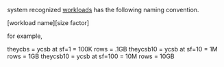 system recognized [workloads](../../scripts/utils/workloads/workloads.csv) has the following naming convention.

[workload name][size factor]

for example,

theycbs   = ycsb at sf=1   = 100K rows = .1GB
theycsb10 = ycsb at sf=10  = 1M rows   = 1GB
theycsb10 = ycsb at sf=100 = 10M rows  = 10GB